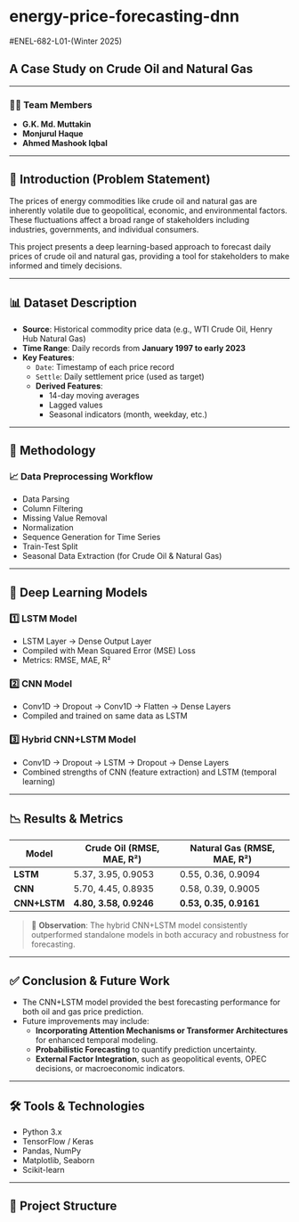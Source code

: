 # energy-price-forecasting-dnn
#ENEL-682-L01-(Winter 2025)
## A Case Study on Crude Oil and Natural Gas

---

### 👨‍🔬 Team Members

- **G.K. Md. Muttakin** 
- **Monjurul Haque**  
- **Ahmed Mashook Iqbal**  

---

## 📌 Introduction (Problem Statement)

The prices of energy commodities like crude oil and natural gas are inherently volatile due to geopolitical, economic, and environmental factors. These fluctuations affect a broad range of stakeholders including industries, governments, and individual consumers.

This project presents a deep learning-based approach to forecast daily prices of crude oil and natural gas, providing a tool for stakeholders to make informed and timely decisions.

---

## 📊 Dataset Description

- **Source**: Historical commodity price data (e.g., WTI Crude Oil, Henry Hub Natural Gas)  
- **Time Range**: Daily records from **January 1997 to early 2023**  
- **Key Features**:
  - `Date`: Timestamp of each price record
  - `Settle`: Daily settlement price (used as target)
  - **Derived Features**: 
    - 14-day moving averages
    - Lagged values
    - Seasonal indicators (month, weekday, etc.)

---

## 🔁 Methodology

### 📈 Data Preprocessing Workflow

- Data Parsing  
- Column Filtering  
- Missing Value Removal  
- Normalization  
- Sequence Generation for Time Series  
- Train-Test Split  
- Seasonal Data Extraction (for Crude Oil & Natural Gas)

---

## 🧠 Deep Learning Models

### 1️⃣ LSTM Model
- LSTM Layer → Dense Output Layer
- Compiled with Mean Squared Error (MSE) Loss
- Metrics: RMSE, MAE, R²

### 2️⃣ CNN Model
- Conv1D → Dropout → Conv1D → Flatten → Dense Layers
- Compiled and trained on same data as LSTM

### 3️⃣ Hybrid CNN+LSTM Model
- Conv1D → Dropout → LSTM → Dropout → Dense Layers
- Combined strengths of CNN (feature extraction) and LSTM (temporal learning)

---

## 📉 Results & Metrics

| Model       | Crude Oil (RMSE, MAE, R²) | Natural Gas (RMSE, MAE, R²) |
|-------------|----------------------------|------------------------------|
| **LSTM**     | 5.37, 3.95, 0.9053         | 0.55, 0.36, 0.9094           |
| **CNN**      | 5.70, 4.45, 0.8935         | 0.58, 0.39, 0.9005           |
| **CNN+LSTM** | **4.80, 3.58, 0.9246**     | **0.53, 0.35, 0.9161**       |

> 📌 **Observation**: The hybrid CNN+LSTM model consistently outperformed standalone models in both accuracy and robustness for forecasting.

---

## ✅ Conclusion & Future Work

- The CNN+LSTM model provided the best forecasting performance for both oil and gas price prediction.
- Future improvements may include:
  - **Incorporating Attention Mechanisms or Transformer Architectures** for enhanced temporal modeling.
  - **Probabilistic Forecasting** to quantify prediction uncertainty.
  - **External Factor Integration**, such as geopolitical events, OPEC decisions, or macroeconomic indicators.

---

## 🛠 Tools & Technologies

- Python 3.x  
- TensorFlow / Keras  
- Pandas, NumPy  
- Matplotlib, Seaborn  
- Scikit-learn

---

## 📂 Project Structure

